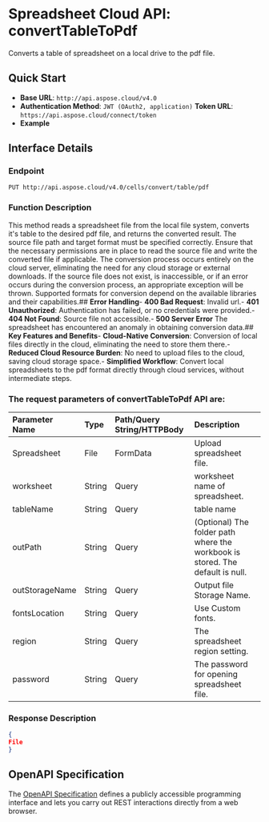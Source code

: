 # **Spreadsheet Cloud API: convertTableToPdf**

Converts a table of spreadsheet on a local drive to the pdf file. 


## **Quick Start**

- **Base URL**: `http://api.aspose.cloud/v4.0`
- **Authentication Method**: `JWT (OAuth2, application)`  **Token URL**: `https://api.aspose.cloud/connect/token`
- **Example** 

## **Interface Details**

### **Endpoint** 

```
PUT http://api.aspose.cloud/v4.0/cells/convert/table/pdf
```
### **Function Description**
This method reads a spreadsheet file from the local file system, converts it's table to the desired pdf file, and returns the converted result. The source file path and target format must be specified correctly. Ensure that the necessary permissions are in place to read the source file and write the converted file if applicable. The conversion process occurs entirely on the cloud server, eliminating the need for any cloud storage or external downloads. If the source file does not exist, is inaccessible, or if an error occurs during the conversion process, an appropriate exception will be thrown. Supported formats for conversion depend on the available libraries and their capabilities.## **Error Handling**- **400 Bad Request**: Invalid url.- **401 Unauthorized**:  Authentication has failed, or no credentials were provided.- **404 Not Found**: Source file not accessible.- **500 Server Error** The spreadsheet has encountered an anomaly in obtaining conversion data.## **Key Features and Benefits**- **Cloud-Native Conversion**: Conversion of local files directly in the cloud, eliminating the need to store them there.- **Reduced Cloud Resource Burden**: No need to upload files to the cloud, saving cloud storage space.- **Simplified Workflow**: Convert local spreadsheets to the pdf format directly through cloud services, without intermediate steps.

### The request parameters of **convertTableToPdf** API are: 

| Parameter Name | Type | Path/Query String/HTTPBody | Description | 
| :- | :- | :- |:- | 
|Spreadsheet|File|FormData|Upload spreadsheet file.|
|worksheet|String|Query|worksheet name of spreadsheet.|
|tableName|String|Query|table name|
|outPath|String|Query|(Optional) The folder path where the workbook is stored. The default is null.|
|outStorageName|String|Query|Output file Storage Name.|
|fontsLocation|String|Query|Use Custom fonts.|
|region|String|Query|The spreadsheet region setting.|
|password|String|Query|The password for opening spreadsheet file.|

### **Response Description**
```json
{
File
}
```


## OpenAPI Specification

The [OpenAPI Specification](https://reference.aspose.cloud/cells/#/ConversionController/ConvertTableToPdf) defines a publicly accessible programming interface and lets you carry out REST interactions directly from a web browser.

